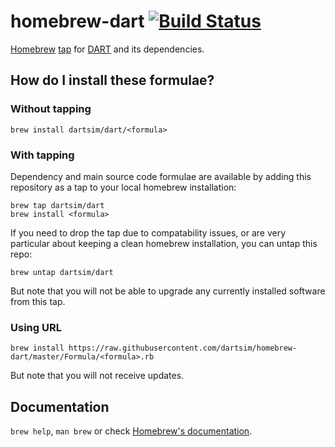 # homebrew-dart [![Build Status](https://travis-ci.org/dartsim/homebrew-dart.svg?branch=master)](https://travis-ci.org/dartsim/homebrew-dart)

[Homebrew][homebrew] [tap][homebrew-tap] for [DART][dart] and its dependencies.

## How do I install these formulae?

### Without tapping
```
brew install dartsim/dart/<formula>
```

### With tapping
Dependency and main source code formulae are available by adding this repository as a tap to your local homebrew installation:
```
brew tap dartsim/dart
brew install <formula>
```
If you need to drop the tap due to compatability issues, or are very particular about keeping a clean homebrew installation, you can untap this repo:
```
brew untap dartsim/dart
```
But note that you will not be able to upgrade any currently installed software from this tap.

### Using URL
```
brew install https://raw.githubusercontent.com/dartsim/homebrew-dart/master/Formula/<formula>.rb
```
But note that you will not receive updates.


## Documentation
`brew help`, `man brew` or check [Homebrew's documentation][homebrew-documentation].

[homebrew]: https://brew.sh/
[homebrew-tap]: https://github.com/Homebrew/brew/blob/master/docs/brew-tap.md
[homebrew-documentation]: https://github.com/Homebrew/brew/tree/master/docs#readme
[dartsim-github]: https://github.com/dartsim/
[dart]: http://dartsim.github.io/

